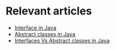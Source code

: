 # Relevant articles
- [Interface in Java](https://nkamphoa.com/interfaces-in-java/)
- [Abstract classes in Java](https://nkamphoa.com/abstract-classes-in-java/)
- [Interfaces Vs Abstract classes in Java](https://nkamphoa.com/interfaces-vs-abstract-classes-in-java/)